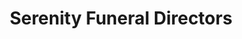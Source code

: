 ---
title: "Serenity Funeral Directors"
url: /eastbourne/serenity-funeral-directors/
shop: funeral directors
---